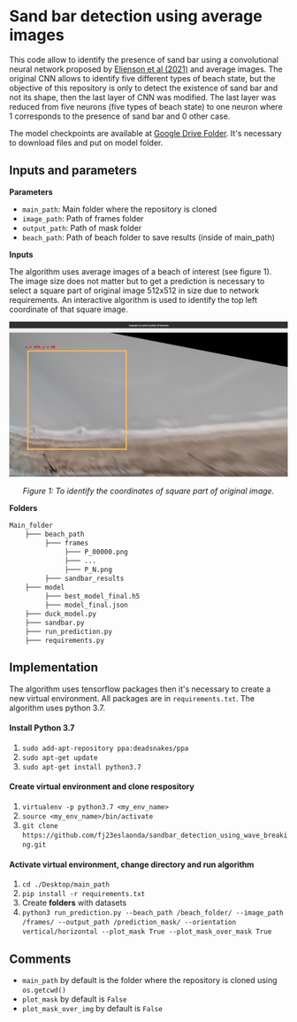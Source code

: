 # Sand bar detection using average images

This code allow to identify the presence of sand bar using a convolutional neural network proposed by [Elienson et al (2021)](https://github.com/anellenson/DeepBeachState) and average images. The original CNN allows to identify five different types of beach state, but the objective of this repository is only to detect the existence of sand bar and not its shape, then the last layer of CNN was modified. The last layer was reduced from five neurons (five types of beach state) to one neuron where 1 corresponds to the presence of sand bar and 0 other case.

The model checkpoints are available at [Google Drive Folder](https://drive.google.com/drive/folders/1w_kOFx7su7BONQdwQQwx9_V-4pj2-bAY?usp=sharing). It's necessary to download files and put on model folder.

## Inputs and parameters
**Parameters**
- `main_path`: Main folder where the repository is cloned    
- `image_path`: Path of frames folder 
- `output_path`: Path of mask folder 
- `beach_path`: Path of beach folder to save results (inside of main_path)

**Inputs**

The algorithm uses average images of a beach of interest (see figure 1). The image size does not matter but to get a prediction is necessary to select a square part of original image 512x512 in size due to network requirements. An interactive algorithm is used to identify the top left coordinate of that square image.

<p align="center">
  <img src="figs/example_ave_img.png"  width="600" />
</p>
<p align="center">
    <em>Figure 1: To identify the coordinates of square part of original image.</em>
</p>

**Folders**
```
Main_folder
    ├─── beach_path
         ├─── frames
              ├─── P_00000.png
              ├─── ...
              ├─── P_N.png
         ├─── sandbar_results
    ├─── model
         ├─── best_model_final.h5
         ├─── model_final.json
    ├─── duck_model.py
    ├─── sandbar.py
    ├─── run_prediction.py
    ├─── requirements.py
```    

## Implementation
The algorithm uses tensorflow packages then it's necessary to create a new virtual environment. All packages are in `requirements.txt`. The algorithm uses python 3.7.

#### Install Python 3.7
1. `sudo add-apt-repository ppa:deadsnakes/ppa`
2. `sudo apt-get update`
3. `sudo apt-get install python3.7`

#### Create virtual environment and clone respository
1. `virtualenv -p python3.7 <my_env_name>`
2. `source <my_env_name>/bin/activate`
3. `git clone https://github.com/fj23eslaonda/sandbar_detection_using_wave_breaking.git`

#### Activate virtual environment, change directory and run algorithm
1. `cd ./Desktop/main_path`
2. `pip install -r requirements.txt`
3. Create **folders** with datasets
4. `python3 run_prediction.py --beach_path /beach_folder/ --image_path /frames/ --output_path /prediction_mask/ --orientation vertical/horizontal --plot_mask True --plot_mask_over_mask True`

## Comments
- `main_path` by default is the folder where the repository is cloned using `os.getcwd()`
- `plot_mask` by default is `False`
- `plot_mask_over_img` by default is `False`

